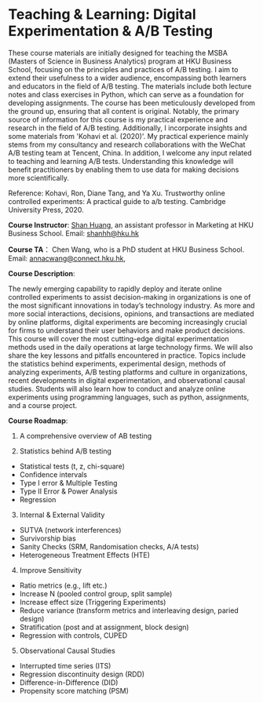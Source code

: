 # Teaching & Learning: Digital Experimentation & A/B Testing

These course materials are initially designed for teaching the MSBA (Masters of Science in Business Analytics) program at HKU Business School, focusing on the principles and practices of A/B testing. I aim to extend their usefulness to a wider audience, encompassing both learners and educators in the field of A/B testing. The materials include both lecture notes and class exercises in Python, which can serve as a foundation for developing assignments. The course has been meticulously developed from the ground up, ensuring that all content is original. Notably, the primary source of information for this course is my practical experience and research in the field of A/B testing. Additionally, I incorporate insights and some materials from 'Kohavi et al. (2020)'. My practical experience mainly stems from my consultancy and research collaborations with the WeChat A/B testing team at Tencent, China. In addition, I welcome any input related to teaching and learning A/B tests. Understanding this knowledge will benefit practitioners by enabling them to use data for making decisions more scientifically.

Reference:
Kohavi, Ron, Diane Tang, and Ya Xu. Trustworthy online controlled experiments: A practical guide to a/b testing. Cambridge University Press, 2020.

**Course Instructor**: [Shan Huang](https://www.shanhhuang.com/), an assistant professor in Marketing at HKU Business School. Email: shanhh@hku.hk

**Course TA**： Chen Wang, who is a PhD student at HKU Business School. Email: annacwang@connect.hku.hk,

**Course Description**:

The newly emerging capability to rapidly deploy and iterate online controlled experiments to assist decision-making in organizations is one of the most significant innovations in today’s technology industry. As more and more social interactions, decisions, opinions, and transactions are mediated by online platforms, digital experiments are becoming increasingly crucial for firms to understand their user behaviors and make product decisions. This course will cover the most cutting-edge digital experimentation methods used in the daily operations at large technology firms. We will also share the key lessons and pitfalls encountered in practice. Topics include the statistics behind experiments, experimental design, methods of analyzing experiments, A/B testing platforms and culture in organizations, recent developments in digital experimentation, and observational causal studies. Students will also learn how to conduct and analyze online experiments using programming languages, such as python, assignments, and a course project.

**Course Roadmap**:

1. A comprehensive overview of AB testing

2. Statistics behind A/B testing 
* Statistical tests (t, z, chi-square)
* Confidence intervals
* Type I error & Multiple Testing
* Type II Error & Power Analysis
* Regression 

3. Internal & External Validity
* SUTVA (network interferences)
* Survivorship bias
* Sanity Checks (SRM, Randomisation checks, A/A tests)
* Heterogeneous Treatment Effects (HTE)

4. Improve Sensitivity 
* Ratio metrics (e.g., lift etc.)
* Increase N (pooled control group, split sample)
* Increase effect size (Triggering Experiments)
* Reduce variance (transform metrics and interleaving design, paried design)
* Stratification (post and at assignment, block design)
* Regression with controls, CUPED


5. Observational Causal Studies
* Interrupted time series (ITS)
* Regression discontinuity design (RDD)
* Difference-in-Difference (DID)
* Propensity score matching (PSM)

